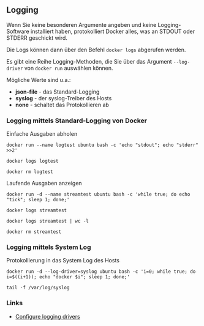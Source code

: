 Logging
-------

Wenn Sie keine besonderen Argumente angeben und keine Logging-Software installiert haben, protokolliert Docker alles, was an STDOUT
oder STDERR geschickt wird. 

Die Logs können dann über den Befehl `docker logs` abgerufen werden. 

Es gibt eine Reihe Logging-Methoden, die Sie über das Argument `--log-driver` von `docker run` auswählen können.

Mögliche Werte sind u.a.:

- **json-file** - das Standard-Logging
- **syslog** - der syslog-Treiber des Hosts
- **none** - schaltet das Protokollieren ab 

### Logging mittels Standard-Logging von Docker

Einfache Ausgaben abholen

	docker run --name logtest ubuntu bash -c 'echo "stdout"; echo "stderr" >>2'
	
	docker logs logtest
	
	docker rm logtest
	
Laufende Ausgaben anzeigen

	docker run -d --name streamtest ubuntu bash -c 'while true; do echo "tick"; sleep 1; done;'
	
	docker logs streamtest 
	
	docker logs streamtest | wc -l
	
	docker rm streamtest
	
### Logging mittels System Log
	
Protokollierung in das System Log des Hosts

	docker run -d --log-driver=syslog ubuntu bash -c 'i=0; while true; do i=$((i+1)); echo "docker $i"; sleep 1; done;'

	tail -f /var/log/syslog
	
### Links

* [Configure logging drivers](https://docs.docker.com/engine/admin/logging/overview/)